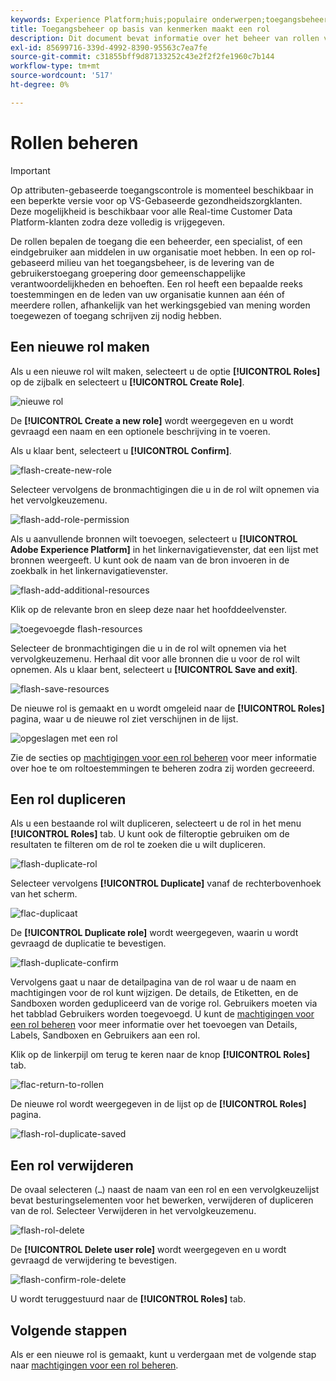 ```yaml
---
keywords: Experience Platform;huis;populaire onderwerpen;toegangsbeheer;op attribuut-gebaseerde toegangscontrole;ABAC
title: Toegangsbeheer op basis van kenmerken maakt een rol
description: Dit document bevat informatie over het beheer van rollen via de interface voor machtigingen in Adobe Experience Cloud
exl-id: 85699716-339d-4992-8390-95563c7ea7fe
source-git-commit: c31855bff9d87133252c43e2f2f2fe1960c7b144
workflow-type: tm+mt
source-wordcount: '517'
ht-degree: 0%

---
```


# Rollen beheren

>[!IMPORTANT]
>
>Op attributen-gebaseerde toegangscontrole is momenteel beschikbaar in een beperkte versie voor op VS-Gebaseerde gezondheidszorgklanten. Deze mogelijkheid is beschikbaar voor alle Real-time Customer Data Platform-klanten zodra deze volledig is vrijgegeven.

De rollen bepalen de toegang die een beheerder, een specialist, of een eindgebruiker aan middelen in uw organisatie moet hebben. In een op rol-gebaseerd milieu van het toegangsbeheer, is de levering van de gebruikerstoegang groepering door gemeenschappelijke verantwoordelijkheden en behoeften. Een rol heeft een bepaalde reeks toestemmingen en de leden van uw organisatie kunnen aan één of meerdere rollen, afhankelijk van het werkingsgebied van mening worden toegewezen of toegang schrijven zij nodig hebben.

## Een nieuwe rol maken

Als u een nieuwe rol wilt maken, selecteert u de optie **[!UICONTROL Roles]** op de zijbalk en selecteert u **[!UICONTROL Create Role]**.

![nieuwe rol](../../images/flac-ui/flac-new-role.png)

De **[!UICONTROL Create a new role]** wordt weergegeven en u wordt gevraagd een naam en een optionele beschrijving in te voeren.

Als u klaar bent, selecteert u **[!UICONTROL Confirm]**.

![flash-create-new-role](../../images/flac-ui/flac-create-new-role.png)

Selecteer vervolgens de bronmachtigingen die u in de rol wilt opnemen via het vervolgkeuzemenu.

![flash-add-role-permission](../../images/flac-ui/flac-add-role-permission.png)

Als u aanvullende bronnen wilt toevoegen, selecteert u **[!UICONTROL Adobe Experience Platform]** in het linkernavigatievenster, dat een lijst met bronnen weergeeft. U kunt ook de naam van de bron invoeren in de zoekbalk in het linkernavigatievenster.

![flash-add-additional-resources](../../images/flac-ui/flac-add-additional-resources.png)

Klik op de relevante bron en sleep deze naar het hoofddeelvenster.

![toegevoegde flash-resources](../../images/flac-ui/flac-additional-resources-added.png)

Selecteer de bronmachtigingen die u in de rol wilt opnemen via het vervolgkeuzemenu. Herhaal dit voor alle bronnen die u voor de rol wilt opnemen. Als u klaar bent, selecteert u **[!UICONTROL Save and exit]**.

![flash-save-resources](../../images/flac-ui/flac-save-resources.png)

De nieuwe rol is gemaakt en u wordt omgeleid naar de **[!UICONTROL Roles]** pagina, waar u de nieuwe rol ziet verschijnen in de lijst.

![opgeslagen met een rol](../../images/flac-ui/flac-role-saved.png)

Zie de secties op [machtigingen voor een rol beheren](#manage-permissions-for-a-role) voor meer informatie over hoe te om roltoestemmingen te beheren zodra zij worden gecreeerd.

## Een rol dupliceren

Als u een bestaande rol wilt dupliceren, selecteert u de rol in het menu **[!UICONTROL Roles]** tab. U kunt ook de filteroptie gebruiken om de resultaten te filteren om de rol te zoeken die u wilt dupliceren.

![flash-duplicate-rol](../../images/flac-ui/flac-duplicate-role.png)

Selecteer vervolgens **[!UICONTROL Duplicate]** vanaf de rechterbovenhoek van het scherm.

![flac-duplicaat](../../images/flac-ui/flac-duplicate.png)

De **[!UICONTROL Duplicate role]** wordt weergegeven, waarin u wordt gevraagd de duplicatie te bevestigen.

![flash-duplicate-confirm](../../images/flac-ui/flac-duplicate-confirm.png)

Vervolgens gaat u naar de detailpagina van de rol waar u de naam en machtigingen voor de rol kunt wijzigen. De details, de Etiketten, en de Sandboxen worden gedupliceerd van de vorige rol. Gebruikers moeten via het tabblad Gebruikers worden toegevoegd. U kunt de [machtigingen voor een rol beheren](permissions.md) voor meer informatie over het toevoegen van Details, Labels, Sandboxen en Gebruikers aan een rol.

Klik op de linkerpijl om terug te keren naar de knop **[!UICONTROL Roles]** tab.

![flac-return-to-rollen](../../images/flac-ui/flac-return-to-roles.png)

De nieuwe rol wordt weergegeven in de lijst op de **[!UICONTROL Roles]** pagina.

![flash-rol-duplicate-saved](../../images/flac-ui/flac-role-duplicate-saved.png)

## Een rol verwijderen

De ovaal selecteren (`…`) naast de naam van een rol en een vervolgkeuzelijst bevat besturingselementen voor het bewerken, verwijderen of dupliceren van de rol. Selecteer Verwijderen in het vervolgkeuzemenu.

![flash-rol-delete](../../images/flac-ui/flac-role-delete.png)

De **[!UICONTROL Delete user role]** wordt weergegeven en u wordt gevraagd de verwijdering te bevestigen.

![flash-confirm-role-delete](../../images/flac-ui/flac-confirm-role-delete.png)

U wordt teruggestuurd naar de **[!UICONTROL Roles]** tab.

## Volgende stappen

Als er een nieuwe rol is gemaakt, kunt u verdergaan met de volgende stap naar [machtigingen voor een rol beheren](permissions.md).
